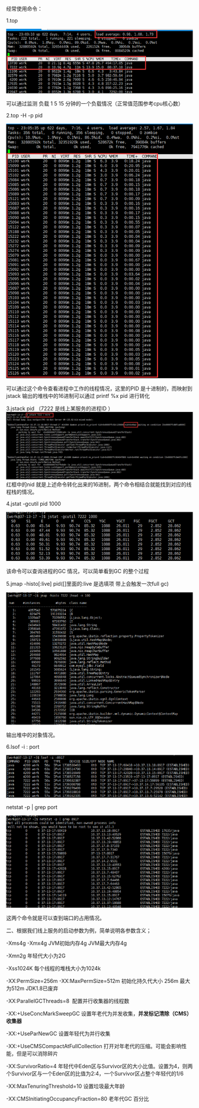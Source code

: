 经常使用命令：

1.top 

![](./pics/image2017-11-14%2023_3_32.png)

可以通过监测 负载 1 5 15 分钟的一个负载情况（正常值范围参考cpu核心数）



2.top -H -p pid

![](./pics/image2017-11-14%2023_5_52.png)

可以通过这个命令查看进程中工作的线程情况，这里的PID 是十进制的，而映射到jstack 输出的堆栈中的16进制可以通过 printf %x pid 进行转化



3.jstack pid （7222 是线上某服务的进程ID ）![](./pics/image2017-11-14%2023_9_37.png)红框中的nid 就是上述命令转化出来的16进制，两个命令相结合就能找到对应的线程栈的情况。



4.jstat -gcutil pid 1000

![](./pics/image2017-11-14%2023_11_59.png)

该命令可以查询进程的GC 情况，可以简单看到GC 的整个过程



5.jmap -histo\[:live\] pid\(\[\]里面的:live 是选填项 带上会触发一次full gc\)

![](./pics/image2017-11-14%2023_15_58.png)

输出堆中的对象情况。



6.lsof -i : port

![](./pics/image2017-11-14%2023_18_43.png)

netstat -p \| grep port

![](./pics/image2017-11-14%2023_17_32.png)

这两个命令就是可以查到端口的占用情况。



二、根据我们线上服务的启动参数为例，简单说明各参数含义；

-Xms4g -Xmx4g JVM初始内存4g JVM最大内存4g

-Xmn2g 年轻代大小为2G

-Xss1024K 每个线程的堆栈大小为1024k

-XX:PermSize=256m -XX:MaxPermSize=512m 初始化持久代大小 256m 最大为512m JDK1.8已废弃

-XX:ParallelGCThreads=8  配置并行收集器的线程数

-XX:+UseConcMarkSweepGC 设置年老代为并发收集，**并发标记清除（CMS）收集器**

-XX:+UseParNewGC 设置年轻代为并行收集

-XX:+UseCMSCompactAtFullCollection 打开对年老代的压缩。可能会影响性能，但是可以消除碎片

-XX:SurvivorRatio=4 年轻代中Eden区与Survivor区的大小比值。设置为4，则两个Survivor区与一个Eden区的比值为2:4，一个Survivor区占整个年轻代的1/6

-XX:MaxTenuringThreshold=10 设置垃圾最大年龄

-XX:CMSInitiatingOccupancyFraction=80 老年代GC 百分比


